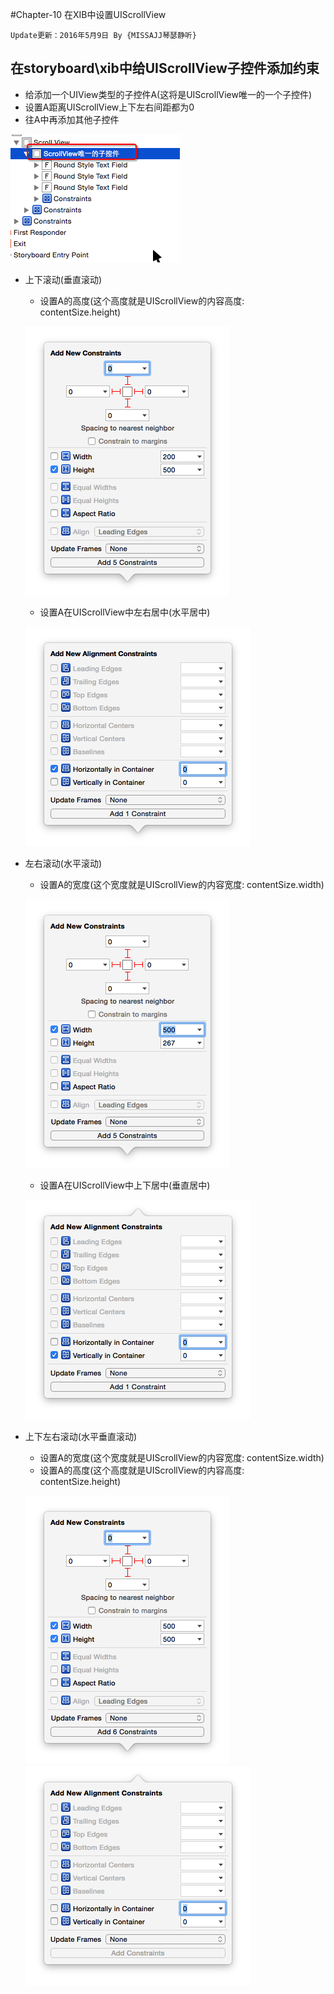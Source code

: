 #Chapter-10 在XIB中设置UIScrollView

```objc
Update更新：2016年5月9日 By {MISSAJJ琴瑟静听}
```

## 在storyboard\xib中给UIScrollView子控件添加约束
- 给添加一个UIView类型的子控件A(这将是UIScrollView唯一的一个子控件)
- 设置A距离UIScrollView上下左右间距都为0
- 往A中再添加其他子控件

![](../Images/Snip20151109_228.png)
- 上下滚动(垂直滚动)
    - 设置A的高度(这个高度就是UIScrollView的内容高度: contentSize.height)

    ![](../Images/Snip20151109_202.png)
    - 设置A在UIScrollView中左右居中(水平居中)

    ![](../Images/Snip20151109_203.png)
- 左右滚动(水平滚动)
    - 设置A的宽度(这个宽度就是UIScrollView的内容宽度: contentSize.width)

    ![](../Images/Snip20151109_231.png)
    - 设置A在UIScrollView中上下居中(垂直居中)

    ![](../Images/Snip20151109_230.png)
- 上下左右滚动(水平垂直滚动)
    - 设置A的宽度(这个宽度就是UIScrollView的内容宽度: contentSize.width)
    - 设置A的高度(这个高度就是UIScrollView的内容高度: contentSize.height)

    ![](../Images/Snip20151109_232.png)
    ![](../Images/Snip20151109_229.png)
